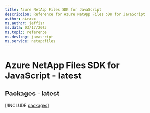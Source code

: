```yaml
---
title: Azure NetApp Files SDK for JavaScript
description: Reference for Azure NetApp Files SDK for JavaScript
author: xirzec
ms.author: jeffish
ms.data: 03/17/2023
ms.topic: reference
ms.devlang: javascript
ms.service: netappfiles
---
```

# Azure NetApp Files SDK for JavaScript - latest
## Packages - latest
[!INCLUDE [packages](netapp-files-index.md)]